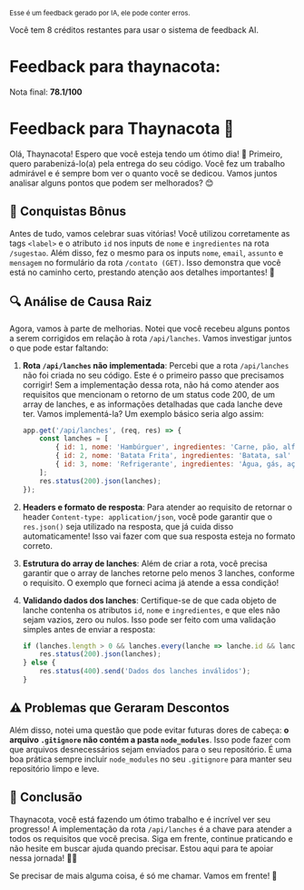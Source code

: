 <sup>Esse é um feedback gerado por IA, ele pode conter erros.</sup>

Você tem 8 créditos restantes para usar o sistema de feedback AI.

# Feedback para thaynacota:

Nota final: **78.1/100**

# Feedback para Thaynacota 🌟

Olá, Thaynacota! Espero que você esteja tendo um ótimo dia! 🚀 Primeiro, quero parabenizá-lo(a) pela entrega do seu código. Você fez um trabalho admirável e é sempre bom ver o quanto você se dedicou. Vamos juntos analisar alguns pontos que podem ser melhorados? 😊

## 🎉 Conquistas Bônus

Antes de tudo, vamos celebrar suas vitórias! Você utilizou corretamente as tags `<label>` e o atributo `id` nos inputs de `nome` e `ingredientes` na rota `/sugestao`. Além disso, fez o mesmo para os inputs `nome`, `email`, `assunto` e `mensagem` no formulário da rota `/contato (GET)`. Isso demonstra que você está no caminho certo, prestando atenção aos detalhes importantes! 🥳

## 🔍 Análise de Causa Raiz

Agora, vamos à parte de melhorias. Notei que você recebeu alguns pontos a serem corrigidos em relação à rota `/api/lanches`. Vamos investigar juntos o que pode estar faltando:

1. **Rota `/api/lanches` não implementada**: Percebi que a rota `/api/lanches` não foi criada no seu código. Este é o primeiro passo que precisamos corrigir! Sem a implementação dessa rota, não há como atender aos requisitos que mencionam o retorno de um status code 200, de um array de lanches, e as informações detalhadas que cada lanche deve ter. Vamos implementá-la? Um exemplo básico seria algo assim:

   ```javascript
   app.get('/api/lanches', (req, res) => {
       const lanches = [
           { id: 1, nome: 'Hambúrguer', ingredientes: 'Carne, pão, alface, tomate' },
           { id: 2, nome: 'Batata Frita', ingredientes: 'Batata, sal' },
           { id: 3, nome: 'Refrigerante', ingredientes: 'Água, gás, açúcar' }
       ];
       res.status(200).json(lanches);
   });
   ```

2. **Headers e formato de resposta**: Para atender ao requisito de retornar o header `Content-type: application/json`, você pode garantir que o `res.json()` seja utilizado na resposta, que já cuida disso automaticamente! Isso vai fazer com que sua resposta esteja no formato correto.

3. **Estrutura do array de lanches**: Além de criar a rota, você precisa garantir que o array de lanches retorne pelo menos 3 lanches, conforme o requisito. O exemplo que forneci acima já atende a essa condição!

4. **Validando dados dos lanches**: Certifique-se de que cada objeto de lanche contenha os atributos `id`, `nome` e `ingredientes`, e que eles não sejam vazios, zero ou nulos. Isso pode ser feito com uma validação simples antes de enviar a resposta:

   ```javascript
   if (lanches.length > 0 && lanches.every(lanche => lanche.id && lanche.nome && lanche.ingredientes)) {
       res.status(200).json(lanches);
   } else {
       res.status(400).send('Dados dos lanches inválidos');
   }
   ```

## ⚠️ Problemas que Geraram Descontos

Além disso, notei uma questão que pode evitar futuras dores de cabeça: **o arquivo `.gitignore` não contém a pasta `node_modules`**. Isso pode fazer com que arquivos desnecessários sejam enviados para o seu repositório. É uma boa prática sempre incluir `node_modules` no seu `.gitignore` para manter seu repositório limpo e leve. 

## 🌈 Conclusão

Thaynacota, você está fazendo um ótimo trabalho e é incrível ver seu progresso! A implementação da rota `/api/lanches` é a chave para atender a todos os requisitos que você precisa. Siga em frente, continue praticando e não hesite em buscar ajuda quando precisar. Estou aqui para te apoiar nessa jornada! 🚀💪

Se precisar de mais alguma coisa, é só me chamar. Vamos em frente! 🎉